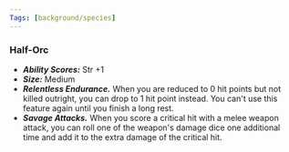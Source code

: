 ```yaml
---
Tags: [background/species]
---
```

### Half-Orc
- ***Ability Scores:*** Str +1
- ***Size:*** Medium
- ***Relentless Endurance.*** When you are reduced to 0 hit points but not killed outright, you can drop to 1 hit point instead. You can't use this feature again until you finish a long rest.
- ***Savage Attacks.*** When you score a critical hit with a melee weapon attack, you can roll one of the weapon's damage dice one additional time and add it to the extra damage of the critical hit.